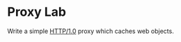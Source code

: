 # Proxy Lab

Write a simple [HTTP/1.0](https://www.rfc-editor.org/rfc/rfc1945) proxy which caches web objects.
